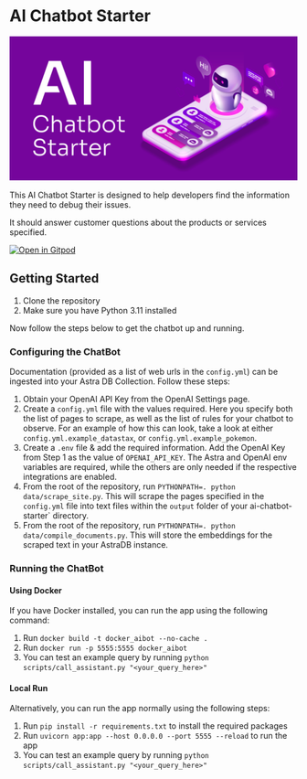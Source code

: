 # AI Chatbot Starter

![AI Chatbot Starter](chatbot.png)

This AI Chatbot Starter is designed to help developers find the information they need to debug their issues.

It should answer customer questions about the products or services specified.

[![Open in Gitpod](https://gitpod.io/button/open-in-gitpod.svg)](https://gitpod.io/#https://github.com/datastax/ai-chatbot-starter)

## Getting Started

1. Clone the repository
2. Make sure you have Python 3.11 installed

Now follow the steps below to get the chatbot up and running.

### Configuring the ChatBot

Documentation (provided as a list of web urls in the `config.yml`) can be ingested into your Astra DB Collection. Follow these steps:

1. Obtain your OpenAI API Key from the OpenAI Settings page.
2. Create a `config.yml` file with the values required. Here you specify both the list of pages to scrape, as well as the list of rules for your chatbot to observe. For an example of how this can look, take a look at either `config.yml.example_datastax`, or `config.yml.example_pokemon`.
3. Create a `.env` file & add the required information. Add the OpenAI Key from Step 1 as the value of `OPENAI_API_KEY`. The Astra and OpenAI env variables are required, while the others are only needed if the respective integrations are enabled.
4. From the root of the repository, run `PYTHONPATH=. python data/scrape_site.py`. This will scrape the pages specified in the `config.yml` file into text files within the `output` folder of your ai-chatbot-starter` directory.
5. From the root of the repository, run `PYTHONPATH=. python data/compile_documents.py`. This will store the embeddings for the scraped text in your AstraDB instance.

### Running the ChatBot

#### Using Docker

If you have Docker installed, you can run the app using the following command:

1. Run `docker build -t docker_aibot --no-cache .`
2. Run `docker run -p 5555:5555 docker_aibot`
3. You can test an example query by running `python scripts/call_assistant.py "<your_query_here>"`

#### Local Run

Alternatively, you can run the app normally using the following steps:

1. Run `pip install -r requirements.txt` to install the required packages
2. Run `uvicorn app:app --host 0.0.0.0 --port 5555 --reload` to run the app
3. You can test an example query by running `python scripts/call_assistant.py "<your_query_here>"`
